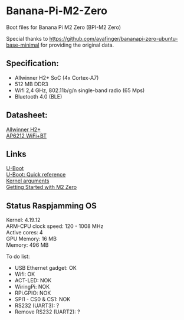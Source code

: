 # Banana-Pi-M2-Zero
Boot files for  Banana Pi M2 Zero (BPI-M2 Zero)


Special thanks to https://github.com/avafinger/bananapi-zero-ubuntu-base-minimal for providing the original data.

## Specification:

* Allwinner H2+ SoC (4x Cortex-A7)
* 512 MB DDR3
* Wifi 2,4 GHz, 802.11b/g/n single-band radio (65 Mps)
* Bluetooth 4.0 (BLE)

## Datasheet:

[Allwinner H2+](http://wiki.friendlyarm.com/wiki/images/0/08/Allwinner_H2%2B_Datasheet_V1.2.pdf)  
[AP6212 WiFi+BT](http://wiki.friendlyarm.com/wiki/images/5/57/AP6212_V1.1_09022014.pdf)  

## Links

[U-Boot](https://linux-sunxi.org/U-Boot)  
[U-Boot: Quick reference](https://mediawiki.compulab.com/index.php/U-Boot:_Quick_reference)  
[Kernel arguments](https://linux-sunxi.org/Kernel_arguments)  
[Getting Started with M2 Zero](http://wiki.banana-pi.org/Getting_Started_with_M2_Zero)  


## Status Raspjamming OS

Kernel: 4.19.12  
ARM-CPU clock speed: 120 - 1008 MHz  
Active cores: 4  
GPU Memory: 16 MB  
Memory: 496 MB  


To do list:
* USB Ethernet gadget: OK
* Wifi: OK
* ACT-LED: NOK
* WiringPi: NOK
* RPi.GPIO: NOK
* SPI1 - CS0 & CS1: NOK
* RS232 (UART3): ?
* Remove RS232 (UART2): ?
